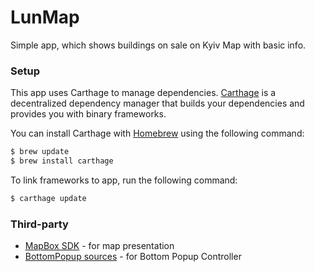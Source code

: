 # LunMap

Simple app, which shows buildings on sale on Kyiv Map with basic info.

### Setup

This app uses Carthage to manage dependencies.
[Carthage](https://github.com/Carthage/Carthage) is a decentralized dependency manager that builds your dependencies and provides you with binary frameworks.

You can install Carthage with [Homebrew](http://brew.sh/) using the following command:

```bash
$ brew update
$ brew install carthage
```

To link frameworks to app, run the following command:

```bash
$ carthage update
```

### Third-party
* [MapBox SDK](https://www.mapbox.com) - for map presentation
* [BottomPopup sources](https://github.com/ergunemr/BottomPopup) - for Bottom Popup Controller
